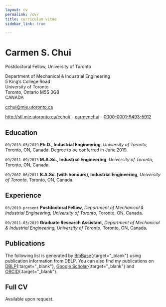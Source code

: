 ```yaml
---
layout: cv
permalink: /cv/
title: curriculum vitae
sidebar_link: true

---
```

# Carmen S. Chui
Postdoctoral Fellow, University of Toronto

Department of Mechanical & Industrial Engineering<br/>
5 King’s College Road<br/>
University of Toronto<br/>
Toronto, Ontario M5S 3G8<br/>
CANADA

<a href="cchui@mie.utoronto.ca">cchui@mie.utoronto.ca</a>

<div id="webaddress">
  <a href="http://stl.mie.utoronto.ca/cchui/"><i class="fas fa-home"></i> http://stl.mie.utoronto.ca/cchui/</a> - 
  <a href="https://github.com/carmenchui"><i class="fab fa-github"></i> carmenchui</a> - 
  <a href="http://orcid.org/0000-0001-9493-5912"><i class="ai ai-orcid"></i> 0000-0001-9493-5912</a>
</div>

## Education

`09/2013-03/2019`
**Ph.D., Industrial Engineering**, *University of Toronto*, Toronto, ON, Canada.  Degree to be conferred in June 2019.

`09/2011-09/2013`
**M.A.Sc., Industrial Engineering**, *University of Toronto*, Toronto, ON, Canada.

`09/2007-06/2011`
**B.A.Sc. (with honours), Industrial Engineering**, *University of Toronto*, Toronto, ON, Canada.

## Experience

`03/2019-present`
**Postdoctoral Fellow**, *Department of Mechanical & Industrial Engineering, University of Toronto*, Toronto, ON, Canada.

`09/2011-03/2019`
**Graduate Research Assistant**, *Department of Mechanical & Industrial Engineering, University of Toronto*, Toronto, ON, Canada.

## Publications

The following list is generated by [BibBase](https://bibbase.org/){:target="_blank"} using publication information from DBLP.  You can also find my publications on [DBLP]({{site.author.dblp}}){:target="_blank"}, [Google Scholar]({{site.author.googlescholar}}){:target="_blank"} and [ORCID]({{site.author.orcid}}){:target="_blank"}.

<div id="pubs"
<script src="https://bibbase.org/show?bib=https%3A%2F%2Fdblp.uni-trier.de%2Fpers%2Ftb1%2Fc%2FChui%3ACarmen.bib&jsonp=1"></script>
</div>

## Full CV
Available upon request.